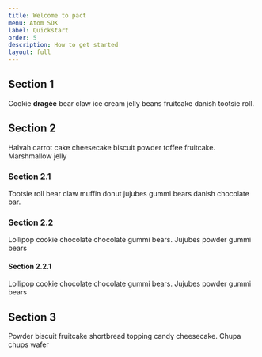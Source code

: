 ```yaml
---
title: Welcome to pact
menu: Atom SDK
label: Quickstart
order: 5
description: How to get started
layout: full
---
```


## Section 1

Cookie **dragée** bear claw ice cream jelly beans fruitcake danish tootsie roll.

## Section 2

Halvah carrot cake cheesecake biscuit powder toffee fruitcake. Marshmallow jelly

### Section 2.1

Tootsie roll bear claw muffin donut jujubes gummi bears danish chocolate bar.

### Section 2.2

Lollipop cookie chocolate chocolate gummi bears. Jujubes powder gummi bears

#### Section 2.2.1

Lollipop cookie chocolate chocolate gummi bears. Jujubes powder gummi bears

## Section 3

Powder biscuit fruitcake shortbread topping candy cheesecake. Chupa chups wafer
